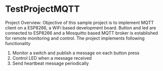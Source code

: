 # TestProjectMQTT
Project Overview:
Objective of this sample project is to implement MQTT client on a ESP8266, a WiFi based development board. Button and led are connected to ESP8266 and a Mosquitto based MQTT broker is established for remote monitoring and control. 
The project implements following functionality 
1.	Monitor a switch and publish a message on each button press
2.	Control LED when a message received 
3.	Send heartbeat message periodically 

 
